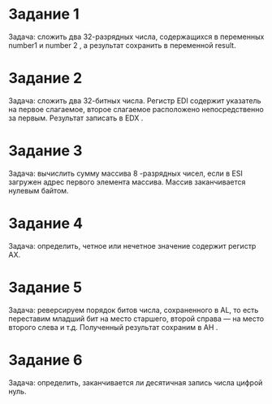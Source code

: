 #  Задание 1
Задача: сложить два 32-разрядных числа, 
содержащихся в переменных number1 и number 2 , а результат сохранить в переменной result.




#  Задание 2
Задача: сложить два 32-битных числа. Регистр EDI содержит указатель на
первое слагаемое, второе слагаемое расположено непосредственно за первым.
Результат записать в EDX .




#  Задание 3
Задача: вычислить сумму массива 8 -разрядных чисел, если в ESI загружен
адрес первого элемента массива. Массив заканчивается нулевым байтом.




#  Задание 4
Задача: определить, четное или нечетное значение содержит регистр АХ.



#  Задание 5
Задача: реверсируем порядок битов числа, сохраненного в AL, то есть пере­ставим 
младший бит на место старшего, второй справа — на место второго
слева и т.д. Полученный результат сохраним в АН .



#  Задание 6
Задача: определить, заканчивается ли десятичная запись числа цифрой
нуль.







